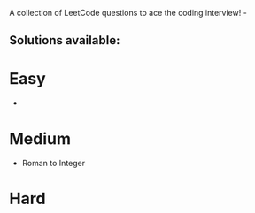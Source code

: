 A collection of LeetCode questions to ace the coding interview! -

## Solutions available:

# Easy
- 
# Medium
- Roman to Integer

# Hard
